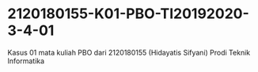 # 2120180155-K01-PBO-TI20192020-3-4-01
Kasus 01 mata kuliah PBO dari 2120180155 (Hidayatis Sifyani) Prodi Teknik Informatika
